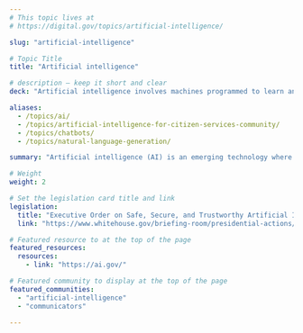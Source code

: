 ```yaml
---
# This topic lives at
# https://digital.gov/topics/artificial-intelligence/

slug: "artificial-intelligence"

# Topic Title
title: "Artificial intelligence"

# description — keep it short and clear
deck: "Artificial intelligence involves machines programmed to learn and reason."

aliases:
  - /topics/ai/
  - /topics/artificial-intelligence-for-citizen-services-community/
  - /topics/chatbots/
  - /topics/natural-language-generation/

summary: "Artificial intelligence (AI) is an emerging technology where machines are programmed to learn, reason, and perform in ways that simulate human intelligence. Although AI technology took a dramatic leap forward, the ability of machines to automate manual tasks has been around for a long time. Today’s AI can analyze vast amounts of data to identify patterns and trends, providing insights to improve decisions in areas like resource allocation and risk management. Follow your agency’s guidance on security and best practices when using AI. "

# Weight
weight: 2

# Set the legislation card title and link
legislation:
  title: "Executive Order on Safe, Secure, and Trustworthy Artificial Intelligence"
  link: "https://www.whitehouse.gov/briefing-room/presidential-actions/2023/10/30/executive-order-on-the-safe-secure-and-trustworthy-development-and-use-of-artificial-intelligence/"

# Featured resource to at the top of the page
featured_resources:
  resources:
    - link: "https://ai.gov/"

# Featured community to display at the top of the page
featured_communities:
  - "artificial-intelligence"
  - "communicators"

---
```

